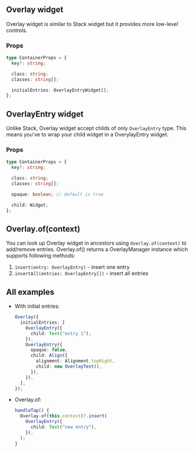 ## Overlay widget

Overlay widget is similar to Stack widget but it provides more low-level controls.

### Props

```typescript
type ContainerProps = {
  key?: string;

  class: string;
  classes: string[];

  initialEntries: OverlayEntryWidget[];
};
```

## OverlayEntry widget

Unlike Stack, Overlay widget accept childs of only `OverlayEntry` type. This means you've to wrap your child widget in a OverylayEntry widget.

### Props

```typescript
type ContainerProps = {
  key?: string;

  class: string;
  classes: string[];

  opaque: boolean; // default is true

  child: Widget;
};
```

## Overlay.of(context)

You can look up Overlay widget in ancestors using `Overlay.of(context)` to add/remove entries. Overlay.of() returns a OverlayManager instance which supports following methods:

1. `insert(entry: OverlayEntry)` - insert one entry
2. `insertAll(entries: OverlayEntry[])` - insert all entries

## All examples

- With initial entries:

  ```typescript
  Overlay({
    initialEntries: [
      OverlayEntry({
        child: Text("entry 1"),
      }),
      OverlayEntry({
        opaque: false,
        child: Align({
          alignment: Alignment.topRight,
          child: new OverlayTest(),
        }),
      }),
    ],
  });
  ```

- Overlay.of:

  ```typescript
  handleTap() {
    Overlay.of(this.context)?.insert(
      OverlayEntry({
        child: Text("new entry"),
      }),
    );
  }
  ```
